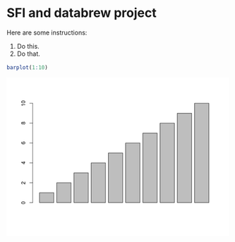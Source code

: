 
<!-- README.md is generated from README.Rmd. Please edit that file -->
SFI and databrew project
========================

Here are some instructions:

1.  Do this.
2.  Do that.

``` r
barplot(1:10)
```

![](README-unnamed-chunk-2-1.png)
